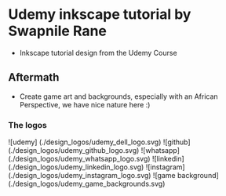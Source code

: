 # Udemy inkscape tutorial by Swapnile Rane
- Inkscape tutorial design from the Udemy Course

## Aftermath
- Create game art and backgrounds, especially with an African Perspective, we have nice nature here :)

### The logos
![udemy] (./design_logos/udemy_dell_logo.svg)
![github] (./design_logos/udemy_github_logo.svg)
![whatsapp] (./design_logos/udemy_whatsapp_logo.svg)
![linkedin] (./design_logos/udemy_linkedin_logo.svg)
![instagram] (./design_logos/udemy_instagram_logo.svg)
![game background] (./design_logos/udemy_game_backgrounds.svg)
